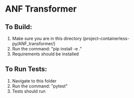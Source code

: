# ANF Transformer
## To Build:
  1. Make sure you are in this directory (project-containerless-py/ANF_transformer/)
  2. Run the command: "pip install -e ."
  3. Requirements should be installed
## To Run Tests:
  1. Navigate to this folder
  2. Run the command: "pytest"
  3. Tests should run
